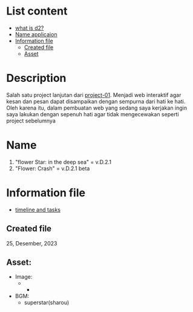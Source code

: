 
# List content
* [what is d2?](#Description)
* [Name applicaion](#Name)
* [Information file](#Information-file)
    * [Created file](#Created-file)
    * [Asset](#Asset)
    
    

# Description

Salah satu project lanjutan dari [project-01](https://github.com/AzrianTidakTengil/project-01). Menjadi web interaktif agar kesan dan pesan dapat disampaikan dengan sempurna dari hati ke hati. Oleh karena itu, dalam pembuatan web yang sedang saya kerjakan ingin saya lakukan dengan sepenuh hati agar tidak mengecewakan seperti project sebelumnya

# Name

1. "flower Star: in the deep sea" =  v.D.2.1
2. "Flower: Crash" = v.D.2.1 beta

# Information file
* [timeline and tasks](https://docs.google.com/spreadsheets/d/1yEn6Sw-r4oO1P7EroUIkJSZUvbcQAohrRHUNxiSBY9A/edit?usp=sharing)

## Created file 
25, Desember, 2023

## Asset:
* Image:
    * -
* BGM:
    * superstar(sharou)
